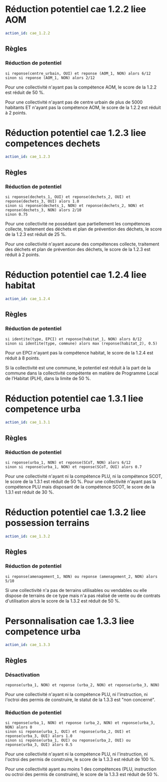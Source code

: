 # Réduction potentiel cae 1.2.2 liee AOM
```yaml
action_id: cae_1.2.2
```
## Règles
### Réduction de potentiel
```formule
si reponse(centre_urbain, OUI) et reponse (AOM_1, NON) alors 6/12 
sinon si reponse (AOM_1, NON) alors 2/12
```
Pour une collectivité n'ayant pas la compétence AOM, le score de la 1.2.2 est réduit de 50 %.

Pour une collectivité n'ayant pas de centre urbain de plus de 5000 habitants ET n'ayant pas la compétence AOM, le score de la 1.2.2 est réduit à 2 points.


# Réduction potentiel cae 1.2.3 liee competences dechets
```yaml
action_id: cae_1.2.3
```
## Règles
### Réduction de potentiel
```formule
si reponse(dechets_1, OUI) et reponse(dechets_2, OUI) et reponse(dechets_3, OUI) alors 1.0
sinon si reponse(dechets_1, NON) et reponse(dechets_2, NON) et reponse(dechets_3, NON) alors 2/10
sinon 0.75
```
Pour une collectivité ne possédant que partiellement les compétences collecte, traitement des déchets et plan de prévention des déchets, le score de la 1.2.3 est réduit de 25 %.

Pour une collectivité n'ayant aucune des compétences collecte, traitement des déchets et plan de prévention des déchets, le score de la 1.2.3 est réduit à 2 points.


# Réduction potentiel cae 1.2.4 liee habitat
```yaml
action_id: cae_1.2.4
```
## Règles
### Réduction de potentiel
```formule
si identite(type, EPCI) et reponse(habitat_1, NON) alors 8/12 
sinon si identite(type, commune) alors max (reponse(habitat_2), 0.5) 
```
Pour un EPCI n'ayant pas la compétence habitat, le score de la 1.2.4 est réduit à 8 points.

Si la collectivité est une commune, le potentiel est réduit à la part de la commune dans la collectivité compétente en matière de Programme Local de l’Habitat (PLH), dans la limite de 50 %.


# Réduction potentiel cae 1.3.1 liee competence urba
```yaml
action_id: cae_1.3.1
```
## Règles
### Réduction de potentiel
```formule
si reponse(urba_1, NON) et reponse(SCoT, NON) alors 6/12 
sinon si reponse(urba_1, NON) et reponse(SCoT, OUI) alors 0.7 
```
Pour une collectivité n'ayant ni la compétence PLU, ni la compétence SCOT, le score de la 1.3.1 est réduit de 50 %.
Pour une collectivité n'ayant pas la compétence PLU mais disposant de la compétence SCOT, le score de la 1.3.1 est réduit de 30 %.


# Réduction potentiel cae 1.3.2 liee possession terrains
```yaml
action_id: cae_1.3.2
```
## Règles
### Réduction de potentiel
```formule
si reponse(amenagement_1, NON) ou reponse (amenagement_2, NON) alors 5/10 
```
Si une collectivité n'a pas de terrains utilisables ou vendables ou elle dispose de terrains de ce type mais n'a pas réalisé de vente ou de contrats d'utilisation alors le score de la 1.3.2 est réduit de 50 %.


# Personnalisation cae 1.3.3 liee competence urba
```yaml
action_id: cae_1.3.3
```
## Règles
### Désactivation
```formule
reponse(urba_1, NON) et reponse (urba_2, NON) et reponse(urba_3, NON)
```
Pour une collectivité n'ayant ni la compétence PLU, ni l'instruction, ni l'octroi des permis de construire, le statut de la 1.3.3 est "non concerné".

### Réduction de potentiel
```formule
si reponse(urba_1, NON) et reponse (urba_2, NON) et reponse(urba_3, NON) alors 0
sinon si reponse(urba_1, OUI) et reponse(urba_2, OUI) et reponse(urba_3, OUI) alors 1.0
sinon si reponse(urba_1, OUI) ou reponse(urba_2, OUI) ou reponse(urba_3, OUI) alors 0.5
```
Pour une collectivité n'ayant ni la compétence PLU, ni l'instruction, ni l'octroi des permis de construire, le score de la 1.3.3 est réduit de 100 %.

Pour une collectivité ayant au moins 1 des compétences (PLU, instruction ou octroi des permis de construire), le score de la 1.3.3 est réduit de 50 %.

